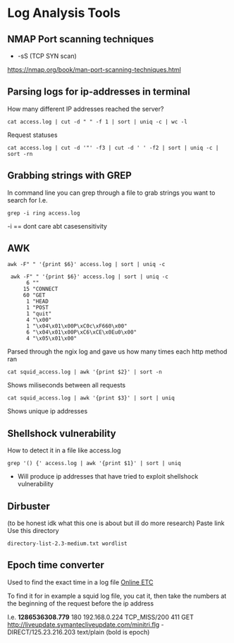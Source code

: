# Log Analysis Tools

## NMAP Port scanning techniques
* -sS (TCP SYN scan) 

https://nmap.org/book/man-port-scanning-techniques.html 

## Parsing logs for ip-addresses in terminal 
<Badge type=info text="This is a NCL CTF" />

How many different IP addresses reached the server?
```
cat access.log | cut -d " " -f 1 | sort | uniq -c | wc -l
```
Request statuses
```
cat access.log | cut -d '"' -f3 | cut -d ' ' -f2 | sort | uniq -c | sort -rn
```

## Grabbing strings with GREP
In command line you can grep through a file to grab strings you want to search for
I.e. 
```
grep -i ring access.log
```
-i == dont care abt casesensitivity


## AWK

```
awk -F" " '{print $6}' access.log | sort | uniq -c

 awk -F" " '{print $6}' access.log | sort | uniq -c
      6 ""
     15 "CONNECT
     60 "GET
      1 "HEAD
      1 "POST
      1 "quit"
      4 "\x00"
      1 "\x04\x01\x00P\xC0c\xF660\x00"
      6 "\x04\x01\x00P\xC6\xCE\x0Eu0\x00"
      4 "\x05\x01\x00"
```

Parsed through the ngix log and gave us how many times each http method ran

```
cat squid_access.log | awk '{print $2}' | sort -n 
```
Shows miliseconds between all requests

```
cat squid_access.log | awk '{print $3}' | sort | uniq
```
Shows unique ip addresses


## Shellshock vulnerability 
How to detect it in a file like access.log
```
grep '() {' access.log | awk '{print $1}' | sort | uniq
```
* Will produce ip addresses that have tried to exploit shellshock vulnerability

## Dirbuster
(to be honest idk what this one is about but ill do more research)
Paste link
Use this directory
```
directory-list-2.3-medium.txt wordlist
```

## Epoch time converter
Used to find the exact time in a log file
<a href="https://www.epochconverter.com/">Online ETC</a>

To find it for in example a squid log file, you cat it, then take the numbers at the beginning of the request before the ip address

I.e. **1286536308.779**	180 192.168.0.224 TCP_MISS/200 411 GET http://liveupdate.symantecliveupdate.com/minitri.flg - DIRECT/125.23.216.203 text/plain (bold is epoch)
